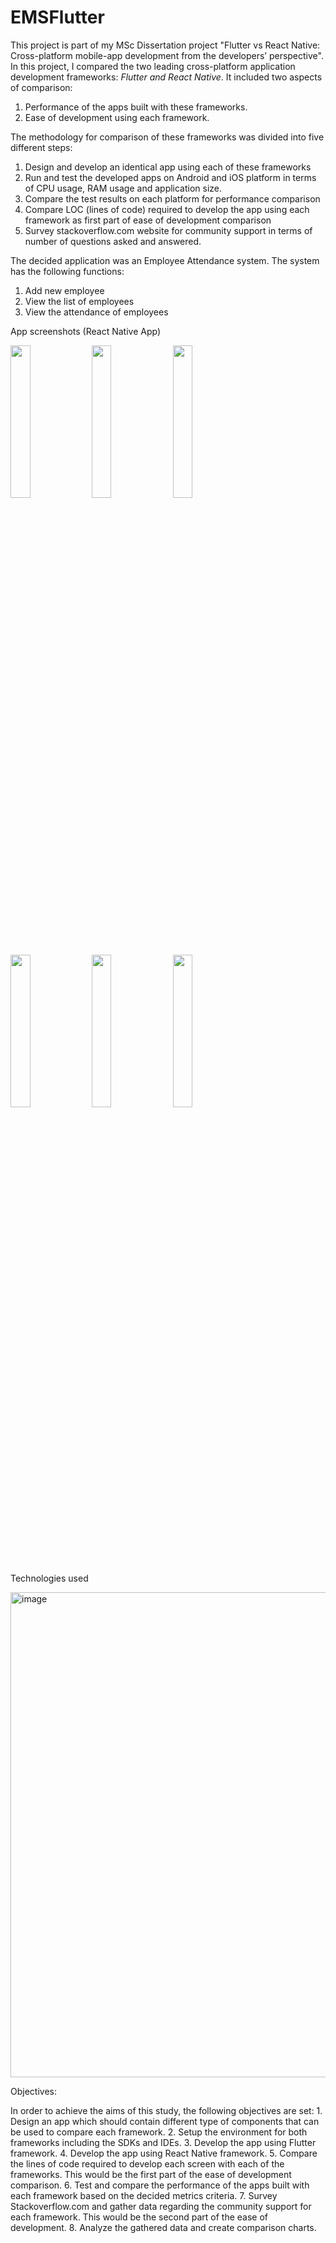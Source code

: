 # EMSFlutter

This project is part of my MSc Dissertation project "Flutter vs React Native: Cross-platform mobile-app development from the developers’ perspective". In this project, I compared the two leading cross-platform application development frameworks: _Flutter and React Native_. It included two aspects of comparison:

  1. Performance of the apps built with these frameworks.
  2. Ease of development using each framework.

The methodology for comparison of these frameworks was divided into five different steps:

  1. Design and develop an identical app using each of these frameworks
  2. Run and test the developed apps on Android and iOS platform in terms of CPU usage, RAM usage and application size.
  3. Compare the test results on each platform for performance comparison
  4. Compare LOC (lines of code) required to develop the app using each framework as first part of ease of development comparison
  5. Survey stackoverflow.com website for community support in terms of number of questions asked and answered.

The decided application was an Employee Attendance system.
The system has the following functions:

  1. Add new employee
  2. View the list of employees
  3. View the attendance of employees

App screenshots (React Native App)

<img src="https://github.com/user-attachments/assets/cee6b1f5-a153-42cd-9858-7890c1811974" style="width:25%;">  <img src="https://github.com/user-attachments/assets/f1af4c6c-3924-42bc-874c-5df2df21dd21" style="width:25%;"> <img src="https://github.com/user-attachments/assets/79f0736b-b42a-4a64-bc0c-78f08f087bab" style="width:25%;">  <img src="https://github.com/user-attachments/assets/d52814d7-e30e-4c68-b74f-4240bd4baf40" style="width:25%;"> <img src="https://github.com/user-attachments/assets/4acf1965-8907-4bc6-b6f1-f5f0ec8893ed" style="width:25%;">  <img src="https://github.com/user-attachments/assets/2ac9b2e2-ddae-49e1-96c8-6b4b94c78285" style="width:25%;">


Technologies used

<img width="776" alt="image" src="https://github.com/user-attachments/assets/dc95b75e-b449-4d98-a6ed-646a07f04323">


Objectives:

In order to achieve the aims of this study, the following objectives are set:
    1. Design an app which should contain different type of components that can be used to compare each framework.
    2. Setup the environment for both frameworks including the SDKs and IDEs.
    3. Develop the app using Flutter framework.
    4. Develop the app using React Native framework.
    5. Compare the lines of code required to develop each screen with each of the frameworks. This would be the first part of the ease of development comparison.
    6. Test and compare the performance of the apps built with each framework based on the decided metrics criteria.
    7. Survey Stackoverflow.com and gather data regarding the community support for each framework. This would be the second part of the ease of development.
    8. Analyze the gathered data and create comparison charts.




